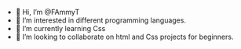 - 👋 Hi, I’m @FAmmyT
- 👀 I’m interested in different programming languages.
- 🌱 I’m currently learning Css
- 💞️ I’m looking to collaborate on html and Css projects for beginners.

<!---
FAmmyT/FAmmyT is a ✨ special ✨ repository because its `README.md` (this file) appears on your GitHub profile.
You can click the Preview link to take a look at your changes.
--->
